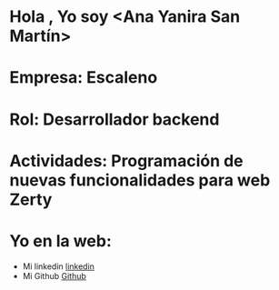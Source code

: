 # Hola , Yo soy <Ana Yanira San Martín>

# Empresa: Escaleno
# Rol: Desarrollador backend
# Actividades: Programación de nuevas funcionalidades para web Zerty

# Yo en la web:
- Mi linkedin <a href="https://www.linkedin.com/in/ana-yanira-san-mart%C3%ADn-suazo/">linkedin</a>
- Mi Github <a href="https://github.com/AnaYaniraSanMS">Github</a>